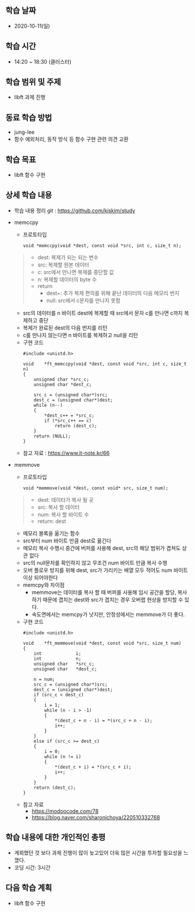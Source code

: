 학습 날짜
---
+ 2020-10-11(일)

학습 시간
---
+ 14:20 ~ 18:30 (클러스터)

학습 범위 및 주제
---
+ libft 과제 진행

동료 학습 방법
---
+ jung-lee
+ 함수 예외처리, 동작 방식 등 함수 구현 관련 의견 교환

학습 목표
---
+ libft 함수 구현

상세 학습 내용
---
+ 학습 내용 정리 git : https://github.com/kiskim/study   
		
+ memccpy
	+ 프로토타입
		~~~
		void *memccpy(void *dest, const void *src, int c, size_t n);
    > + dest: 복제가 되는 되는 변수
    > + src: 복제할 원본 데이터
    > + c: src에서 만나면 복제를 중단할 값
    > + n: 복제할 데이터의 byte 수
    > + return
    >	+ dest+: 추가 복제 편의를 위해 끝난 데이터의 다음 메모리 번지
    >	+ null: src에서 c문자를 만나지 못함
	+ src의 데이터를 n 바이트 dest에 복제할 때 src에서 문자 c를 만나면 c까지 복제하고 중단
	+ 복제가 완료된 dest의 다음 번지를 리턴
	+ c를 만나지 않는다면 n 바이트를 복제하고 null을 리턴
    + 구현 코드
        ~~~
        #include <unistd.h>

        void	*ft_memccpy(void *dest, const void *src, int c, size_t n)
        {
            unsigned char *src_c;
            unsigned char *dest_c;

            src_c = (unsigned char*)src;
            dest_c = (unsigned char*)dest;
            while (n--)
            {
                *dest_c++ = *src_c;
                if (*src_c++ == c)
                    return (dest_c);
            }
            return (NULL);
        }
        ~~~
	+ 참고 자료
		: https://www.it-note.kr/66

+ memmove
	+  프로토타입
		~~~
		void *memmove(void *dest, const void* src, size_t num);   
    > + dest: 데이타가 복사 될 곳
    > + src: 복사 할 데이터
    > + num: 복사 할 바이트 수
    > + return: dest
	+ 메모리 블록을 옮기는 함수
	+ src부터 num 바이트 만큼 dest로 옮긴다
	+ 메모리 복사 수행시 중간에 버퍼를 사용해 dest, src의 해당 범위가 겹쳐도 상관 없다
	+ src의 null문자를 확인하지 않고 무조건 num 바이트 만큼 복사 수행
	+ 오버 플로우 방지를 위해 dest, src가 가리키는 배열 모두 적어도 num 바이트 이상 되어야한다
	+ memcpy와 차이점
		+ memmove는 데이터를 복사 할 때 버퍼를 사용해 임시 공간을 할당, 복사하기 때문에 겹치는 dest와 src가 겹치는 경우 오버랩 현상을 방지할 수 있다.
		+ 속도면에서는 memcpy가 낫지만, 안정성에서는 memmove가 더 좋다.
    + 구현 코드
        ~~~
        #include <unistd.h>

        void	*ft_memmove(void *dest, const void *src, size_t num)
        {
            int				i;
            int				n;
            unsigned char	*src_c;
            unsigned char	*dest_c;

            n = num;
            src_c = (unsigned char*)src;
            dest_c = (unsigned char*)dest;
            if (src_c < dest_c)
            {
                i = 1;
                while (n - i > -1)
                {
                    *(dest_c + n - i) = *(src_c + n - i);
                    i++;
                }
            }
            else if (src_c >= dest_c)
            {
                i = 0;
                while (n != i)
                {
                    *(dest_c + i) = *(src_c + i);
                    i++;
                }
            }
            return (dest_c);
        }
        ~~~
	+ 참고 자료
		+ https://modoocode.com/78
		+ https://blog.naver.com/sharonichoya/220510332768
	

학습 내용에 대한 개인적인 총평
---
+ 계회했던 것 보다 과제 진행이 많이 늦고있어 더욱 많은 시간을 투자할 필요성을 느꼈다.
+ 코딩 시간: 3시간

다음 학습 계획
---
+ libft 함수 구현